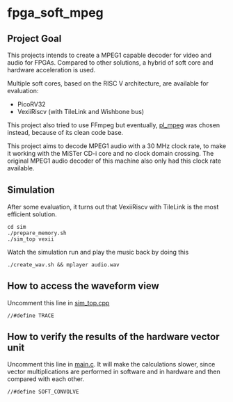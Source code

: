 # fpga_soft_mpeg

## Project Goal

This projects intends to create a MPEG1 capable decoder for video and audio for FPGAs.
Compared to other solutions, a hybrid of soft core and hardware acceleration is used.

Multiple soft cores, based on the RISC V architecture, are available for evaluation:
* PicoRV32
* VexiiRiscv (with TileLink and Wishbone bus)

This project also tried to use FFmpeg but eventually, [pl_mpeg](https://github.com/phoboslab/pl_mpeg) was chosen instead, because of its clean code base.

This project aims to decode MPEG1 audio with a 30 MHz clock rate, to make it working with the MiSTer CD-i core and no clock domain crossing. The original MPEG1 audio decoder of this machine also only had this clock rate available.

## Simulation

After some evaluation, it turns out that VexiiRiscv with TileLink is the most efficient solution.

    cd sim
    ./prepare_memory.sh
    ./sim_top vexii

Watch the simulation run and play the music back by doing this

    ./create_wav.sh && mplayer audio.wav

## How to access the waveform view

Uncomment this line in [sim_top.cpp](sim/sim_top.cpp)

    //#define TRACE

## How to verify the results of the hardware vector unit

Uncomment this line in [main.c](sw/main.c). It will make the calculations slower, since vector multiplications are performed in software and in hardware and then compared with each other.

    //#define SOFT_CONVOLVE


